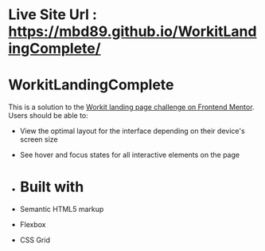 # Live Site Url : https://mbd89.github.io/WorkitLandingComplete/
# WorkitLandingComplete
This is a solution to the [Workit landing page challenge on Frontend Mentor](https://www.frontendmentor.io/challenges/workit-landing-page-2fYnyle5lu).
Users should be able to:

- View the optimal layout for the interface depending on their device's screen size
- See hover and focus states for all interactive elements on the page
  
- # Built with

- Semantic HTML5 markup
- Flexbox
- CSS Grid
